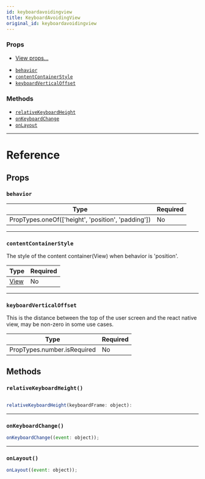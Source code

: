 ```yaml
---
id: keyboardavoidingview
title: KeyboardAvoidingView
original_id: keyboardavoidingview
---
```


### Props

- [View props...](view.md#props)

* [`behavior`](keyboardavoidingview.md#behavior)
* [`contentContainerStyle`](keyboardavoidingview.md#contentcontainerstyle)
* [`keyboardVerticalOffset`](keyboardavoidingview.md#keyboardverticaloffset)

### Methods

- [`relativeKeyboardHeight`](keyboardavoidingview.md#relativekeyboardheight)
- [`onKeyboardChange`](keyboardavoidingview.md#onkeyboardchange)
- [`onLayout`](keyboardavoidingview.md#onlayout)

---

# Reference

## Props

### `behavior`

| Type                                               | Required |
| -------------------------------------------------- | -------- |
| PropTypes.oneOf(['height', 'position', 'padding']) | No       |

---

### `contentContainerStyle`

The style of the content container(View) when behavior is 'position'.

| Type                  | Required |
| --------------------- | -------- |
| [View](view.md#style) | No       |

---

### `keyboardVerticalOffset`

This is the distance between the top of the user screen and the react native view, may be non-zero in some use cases.

| Type                        | Required |
| --------------------------- | -------- |
| PropTypes.number.isRequired | No       |

## Methods

### `relativeKeyboardHeight()`

```jsx

relativeKeyboardHeight(keyboardFrame: object):

```

---

### `onKeyboardChange()`

```jsx
onKeyboardChange((event: object));
```

---

### `onLayout()`

```jsx
onLayout((event: object));
```
